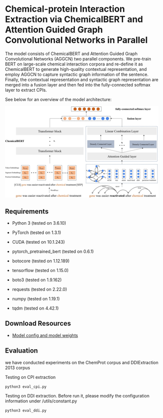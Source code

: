 Chemical-protein Interaction Extraction via ChemicalBERT and Attention Guided Graph Convolutional Networks in Parallel
==========

The model consists of ChemicalBERT and Attention Guided Graph Convolutional Networks (AGGCN) two parallel components. We pre-train BERT on large-scale chemical interaction corpora and re-define it as ChemicalBERT to generate high-quality contextual representation, and employ AGGCN to capture syntactic graph information of the sentence. Finally, the contextual representation and syntactic graph representation are merged into a fusion layer and then fed into the fully-connected softmax layer to extract CPIs.


See below for an overview of the model architecture:

![Architecture](fig/Architecture.jpg "Architecture")

  

## Requirements

- Python 3 (tested on 3.6.10)

- PyTorch (tested on 1.3.1)

- CUDA (tested on 10.1.243)

- pytorch_pretrained_bert (tested on 0.6.1)

- botocore (tested on 1.12.189)

- tensorflow (tested on 1.15.0)

- boto3 (tested on 1.9.162)

- requests (tested on 2.22.0)

- numpy (tested on 1.19.1)

- tqdm (tested on 4.42.1)

## Download Resources
+ [Model config and model weights](https://drive.google.com/file/d/1PHMcongiYZzy0d8J5pbiy_4RkYWuIWmd/view?usp=sharing)

## Evaluation
we have conducted experiments on the ChemProt corpus and DDIExtraction 2013 corpus

Testing on CPI extraction
```
python3 eval_cpi.py
```

Testing on DDI extraction.
Before run it, please modify the configuration information under /utils/constant.py

```
python3 eval_ddi.py
```
